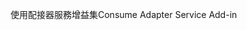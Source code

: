<span data-ttu-id="f9b87-101">使用配接器服務增益集</span><span class="sxs-lookup"><span data-stu-id="f9b87-101">Consume Adapter Service Add-in</span></span>
